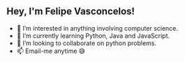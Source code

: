 ## Hey, I'm Felipe Vasconcelos!

- 👀 I’m interested in anything involving computer science.
- 🌱 I’m currently learning Python, Java and JavaScript.
- 💞️ I’m looking to collaborate on python problems.
- 📫 Email-me anytime 😅

<!---
felipevasconcelos1/felipevasconcelos1 is a ✨ special ✨ repository because its `README.md` (this file) appears on your GitHub profile.
You can click the Preview link to take a look at your changes.
--->
